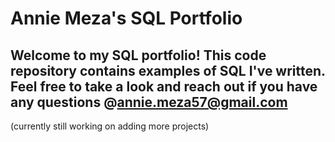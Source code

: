 # Annie Meza's SQL Portfolio

## Welcome to my SQL portfolio! This code repository contains examples of SQL I've written. Feel free to take a look and reach out if you have any questions @annie.meza57@gmail.com

(currently still working on adding more projects)
